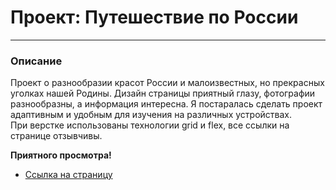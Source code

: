# Проект: Путешествие по России
------
### Описание
Проект о разнообразии красот России и малоизвестных, но прекрасных уголках  нашей Родины.
Дизайн страницы приятный глазу, фотографии разнообразны, а информация интересна.  Я постаралась сделать проект адаптивным и удобным для изучения на различных устройствах.  
При верстке использованы технологии grid и flex, все ссылки на странице отзывчивы.   

 **Приятного просмотра!**  
* [Ссылка на страницу]()

